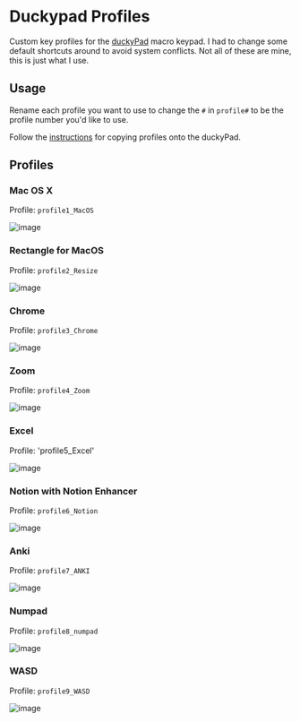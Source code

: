 # Duckypad Profiles

Custom key profiles for the [duckyPad](https://github.com/dekuNukem/duckyPad) macro keypad. I had to change some default shortcuts around to avoid system conflicts. Not all of these are mine, this is just what I use.

## Usage

Rename each profile you want to use to change the `#` in `profile#` to be the profile number you'd like to use.

Follow the [instructions](https://github.com/dekuNukem/duckyPad/blob/master/manual_setup.md) for copying profiles onto the duckyPad.

## Profiles

### Mac OS X

Profile: `profile1_MacOS`

![image](https://user-images.githubusercontent.com/87492873/126881983-2c00a218-2acb-4565-8106-39f58f9e1e22.png)

### Rectangle for MacOS

Profile: `profile2_Resize`

![image](https://user-images.githubusercontent.com/87492873/126882030-efd1af6e-f649-4116-965d-eb4693e3f3c7.png)

### Chrome

Profile: `profile3_Chrome`

![image](https://user-images.githubusercontent.com/87492873/126882122-b22d5412-8c3b-4d49-9eb1-9492eb6745c0.png)

### Zoom

Profile: `profile4_Zoom`

![image](https://user-images.githubusercontent.com/87492873/126882154-30d90dd2-e51f-4b1f-b5ff-8412da1cb166.png)

### Excel

Profile: 'profile5_Excel'

![image](https://user-images.githubusercontent.com/87492873/126882163-3c49568d-f376-4653-98a7-dfb034541365.png)

### Notion with Notion Enhancer

Profile: `profile6_Notion`

![image](https://user-images.githubusercontent.com/87492873/126882170-b5641699-facb-40dc-a2f9-0a3dd84a452d.png)

### Anki

Profile: `profile7_ANKI`

![image](https://user-images.githubusercontent.com/87492873/126882177-da754833-c294-430a-99d8-78e9505f01ff.png)


### Numpad

Profile: `profile8_numpad`

![image](https://user-images.githubusercontent.com/87492873/126882186-4ddc1d66-40bc-4668-9889-dbe9dd658c8f.png)

### WASD

Profile: `profile9_WASD`

![image](https://user-images.githubusercontent.com/87492873/126882195-beaa7af4-3d4c-40b9-ab9e-8c1df8b80f22.png)
